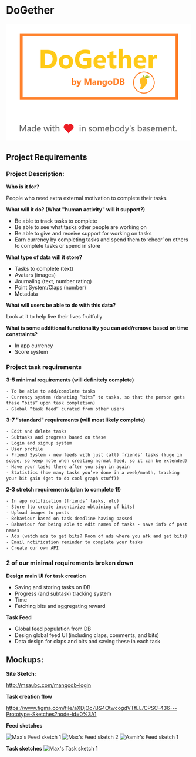 # DoGether
![DoGether](/mockups/DoGether.png)

## Project Requirements 

### Project Description:

**Who is it for?**

People who need extra external motivation to complete their tasks

**What will it do? (What "human activity" will it support?)**

* Be able to track tasks to complete
* Be able to see what tasks other people are working on
* Be able to give and receive support for working on tasks
* Earn currency by completing tasks and spend them to ‘cheer’ on others to complete tasks or spend in store

**What type of data will it store?**
* Tasks to complete (text)
* Avatars (images)
* Journaling (text, number rating)
* Point System/Claps (number)
* Metadata 

**What will users be able to do with this data?**

Look at it to help live their lives fruitfully

**What is some additional functionality you can add/remove based on time constraints?**
* In app currency
* Score system

### Project task requirements

**3-5 minimal requirements (will definitely complete)**
```
- To be able to add/complete tasks
- Currency system (donating “bits” to tasks, so that the person gets these “bits” upon task completion)
- Global “task feed” curated from other users
```


**3-7 "standard" requirements (will most likely complete)**
```
- Edit and delete tasks
- Subtasks and progress based on these
- Login and signup system
- User profile
- Friend System - new feeds with just (all) friends’ tasks (huge in scope, so keep note when creating normal feed, so it can be extended)
- Have your tasks there after you sign in again
- Statistics (how many tasks you’ve done in a week/month, tracking your bit gain (get to do cool graph stuff))
```

**2-3 stretch requirements (plan to complete 1!)**
```
- In app notification (friends’ tasks, etc)
- Store (to create incentivize obtaining of bits)
- Upload images to posts
- Behaviour based on task deadline having passed
- Bahaviour for being able to edit names of tasks - save info of past names
- Ads (watch ads to get bits? Room of ads where you afk and get bits)
- Email notification reminder to complete your tasks
- Create our own API
```

### 2 of our minimal requirements broken down

**Design main UI for task creation**
* Saving and storing tasks on DB
* Progress (and subtask) tracking system
* Time
* Fetching bits and aggregating reward

**Task Feed**
* Global feed population from DB
* Design global feed UI (including claps, comments, and bits)
* Data design for claps and bits and saving these in each task



## Mockups:
**Site Sketch:**

http://msaubc.com/mangodb-login

**Task creation flow**

https://www.figma.com/file/aXDjOc7BS4OtwcogdVTfEL/CPSC-436---Prototype-Sketches?node-id=0%3A1

**Feed sketches**

![Max's Feed sketch 1](https://media.discordapp.net/attachments/711034148411801680/713193105322541096/20200521_174319.jpg?width=915&height=686)
![Max's Feed sketch 2](https://cdn.discordapp.com/attachments/711034148411801680/713193082882883746/20200521_174322.jpg)
![Aamir's Feed sketch 1](https://media.discordapp.net/attachments/711034148411801680/713189350162038835/IMG_20200521_173451.jpg?width=882&height=662)


**Task sketches**
![Max's Task sketch 1](https://cdn.discordapp.com/attachments/711034148411801680/713193144484626535/20200521_174253.jpg)
